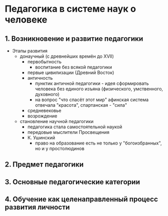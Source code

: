 # Педагогика в системе наук о человеке
## 1. Возникновение и развитие педагогики
- Этапы развития
	- донаучный (с древнейших времён до XVII)
		- первобытность
			- воспитание без всякой педагогики
		- первые цивилизации (Древний Восток)
		- античность
			- пунктик античной педагогики - идея сформировать человека без единого изъяна (физического, умственного, духовного)
			- на вопрос "что спасёт этот мир" афинская система отвечала "красота", спартанская - "сила"
		- средневековье
		- возрождение
	- становление научной педагогики
		- педагогика стала самостоятельной наукой
		- передовые мыслители Просвещения
		- К. Ушинский
			- право на образование есть не только у "богоизбранных", но и у простолюдинов
## 2. Предмет педагогики
## 3. Основные педагогические категории
## 4. Обучение как целенаправленный процесс развития личности